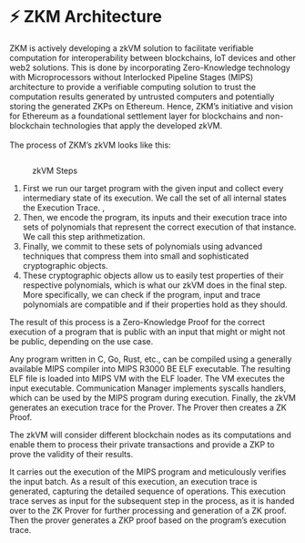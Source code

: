 # ⚡ ZKM Architecture

ZKM is actively developing a zkVM solution to facilitate verifiable computation for interoperability between blockchains, IoT devices and other web2 solutions. This is done by incorporating Zero-Knowledge technology with Microprocessors without Interlocked Pipeline Stages (MIPS) architecture to provide a verifiable computing solution to trust the computation results generated by untrusted computers and potentially storing the generated ZKPs on Ethereum. Hence, ZKM’s initiative and vision for Ethereum as a foundational settlement layer for blockchains and non-blockchain technologies that apply the developed zkVM.\
\
The process of ZKM’s zkVM looks like this:&#x20;

<figure><img src="https://lh7-us.googleusercontent.com/N78wJcHcsM26I--8A1uk8e64wOEv_ShGoLAEgV7ZhLG3X75D9xDo9TKf_0IrS5FLQ6-4ADXDbQ2GU6B2t9xAwkGLsrVFg2fbrzwRkrjTvxU_SH6cPShXSv5US6rojzjGECcsZXNGngraZTqhI8mNaPo" alt=""><figcaption><p>zkVM Steps</p></figcaption></figure>

1. First we run our target program with the given input and collect every intermediary state of its execution. We call the set of all internal states the Execution Trace. ,&#x20;
2. Then, we encode the program, its inputs and their execution trace into sets of polynomials that represent the correct execution of that instance. We call this step arithmetization.&#x20;
3. Finally, we commit to these sets of polynomials using advanced techniques that compress them into small and sophisticated cryptographic objects.&#x20;
4. These cryptographic objects allow us to easily test properties of their respective polynomials, which is what our zkVM does in the final step. More specifically, we can check if the program, input and trace polynomials are compatible and if their properties hold as they should.

The result of this process is a Zero-Knowledge Proof for the correct execution of a program that is public with an input that might  or might not be public, depending on the use case.

Any program written in C, Go, Rust, etc., can be compiled using a generally available MIPS compiler into MIPS R3000 BE ELF executable. The resulting ELF file is loaded into MIPS VM with the ELF loader. The VM executes the input executable. Communication Manager implements syscalls handlers, which can be used by the MIPS program during execution. Finally, the zkVM generates an execution trace for the Prover. The Prover then creates a ZK Proof.

The zkVM will consider different blockchain nodes as its computations and enable them to process their private transactions and provide a ZKP to prove the validity of their results.

It carries out the execution of the MIPS program and meticulously verifies the input batch. As a result of this execution, an execution trace is generated, capturing the detailed sequence of operations. This execution trace serves as input for the subsequent step in the process, as it is handed over to the ZK Prover for further processing and generation of a ZK proof. Then the prover generates a ZKP proof based on the program’s execution trace.

